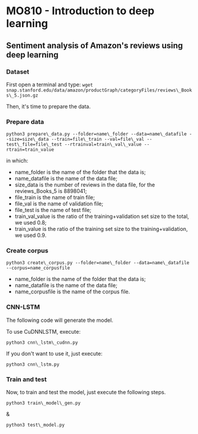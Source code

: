 # MO810 - Introduction to deep learning

## Sentiment analysis of Amazon's reviews using deep learning

### Dataset

First open a terminal and type:
```wget snap.stanford.edu/data/amazon/productGraph/categoryFiles/reviews\_Books\_5.json.gz```

Then, it's time to prepare the data.

### Prepare data

```python3 prepare\_data.py --folder=name\_folder --data=name\_datafile --size=size\_data --train=file\_train --val=file\_val --test\_file=file\_test --rtrainval=train\_val\_value --rtrain=train_value```

in which: 
- name_folder is the name of the folder that the data is;
- name_datafile is the name of the data file;
- size\_data is the number of reviews in the data file, for the reviews\_Books_5 is 8898041;
- file_train is the name of train file;
- file_val is the name of validation file;
- file_test is the name of test file;
- train\_val_value is the ratio of the training+validation set size to the total, we used 0.8;
- train_value is the ratio of the training set size to the training+validation, we used 0.9.

### Create corpus

```python3 create\_corpus.py --folder=name\_folder --data=name\_datafile --corpus=name_corpusfile```

- name_folder is the name of the folder that the data is;
- name_datafile is the name of the data file;
- name_corpusfile is the name of the corpus file.

### CNN-LSTM

The following code will generate the model.

To use CuDNNLSTM, execute:

```python3 cnn\_lstm\_cudnn.py```

If you don't want to use it, just execute:

```python3 cnn\_lstm.py```

### Train and test

Now, to train and test the model, just execute the following steps.

```python3 train\_model\_gen.py```

&

```python3 test\_model.py```



